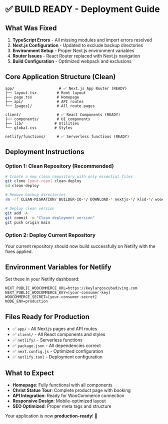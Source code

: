 # ✅ BUILD READY - Deployment Guide

## What Was Fixed

1. **TypeScript Errors** - All missing modules and import errors resolved
2. **Next.js Configuration** - Updated to exclude backup directories
3. **Environment Setup** - Proper Next.js environment variables
4. **Router Issues** - React Router replaced with Next.js navigation
5. **Build Configuration** - Optimized webpack and exclusions

## Core Application Structure (Clean)

```
app/                    # ✅ Next.js App Router (READY)
├── layout.tsx         # Root layout
├── page.tsx           # Homepage
├── api/               # API routes
└── [pages]/           # All route pages

client/                # ✅ React Components (READY)
├── components/        # UI components
├── lib/              # Utilities
└── global.css        # Styles

netlify/functions/     # ✅ Serverless functions (READY)
```

## Deployment Instructions

### Option 1: Clean Repository (Recommended)

```bash
# Create a new clean repository with only essential files
git clone [your-repo] clean-deploy
cd clean-deploy

# Remove backup directories
rm -rf CLEAN-MIGRATION/ BUILDER-IO-*/ DOWNLOAD-* nextjs-*/ klsd-*/ woocommerce-*/ wordpress-*/

# Deploy clean version
git add -A
git commit -m "Clean deployment version"
git push origin main
```

### Option 2: Deploy Current Repository

Your current repository should now build successfully on Netlify with the fixes applied.

## Environment Variables for Netlify

Set these in your Netlify dashboard:

```
NEXT_PUBLIC_WOOCOMMERCE_URL=https://keylargoscubadiving.com
NEXT_PUBLIC_WOOCOMMERCE_KEY=[your-consumer-key]
WOOCOMMERCE_SECRET=[your-consumer-secret]
NODE_ENV=production
```

## Files Ready for Production

- ✅ `app/` - All Next.js pages and API routes
- ✅ `client/` - All React components and styles
- ✅ `netlify/` - Serverless functions
- ✅ `package.json` - All dependencies correct
- ✅ `next.config.js` - Optimized configuration
- ✅ `netlify.toml` - Deployment configuration

## What to Expect

- **Homepage**: Fully functional with all components
- **Christ Statue Tour**: Complete product page with booking
- **API Integration**: Ready for WooCommerce connection
- **Responsive Design**: Mobile-optimized layout
- **SEO Optimized**: Proper meta tags and structure

Your application is now **production-ready**! 🚀
